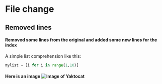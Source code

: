 # File change
## Removed lines

#### Removed some lines from the original and added some new lines for the index

A simple list comprehension like this:
``` python
mylist = [i for i in range(1,10)]
```

#### Here is an image ![Image of Yaktocat](https://octodex.github.com/images/yaktocat.png)
